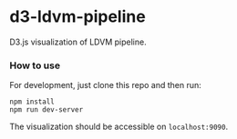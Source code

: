 # d3-ldvm-pipeline

D3.js visualization of LDVM pipeline.

### How to use

For development, just clone this repo and then run:

```
npm install
npm run dev-server
```

The visualization should be accessible on `localhost:9090`.